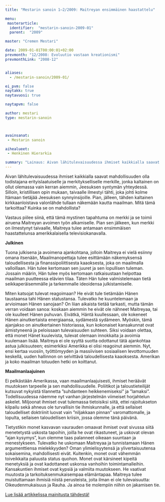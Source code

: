 ```yaml
---
title: "Mestarin sanoin 1–2/2009: Maitreyan ensimmäinen haastattelu"

menu:
 masterarticle:
  identifier:  "mestarin-sanoin-2009-01"
  parent:  "2009"

master: "Cremen Mestari"

date: 2009-01-01T00:00:01+02:00
prevmonth: "12/2008: Evoluutio vastaan kreationismi"
prevmonthLink: "2008-12"


aliases:
  - /mestarin-sanoin/2009-01/

ei_pvm: false
naytakk: true
naytavuosi: true

naytapvm: false

author: mestari
type: mestarin-sanoin



avainsanat:
 - Mestarin sanoin

aihealueet:
 - Henkinen Hierarkia

summary: "Lainaus: Aivan lähitulevaisuudessa ihmiset kaikkialla saavat mahdollisuuden olla todistajana erityislaatuiselle ja merkitykselliselle merkille, jonka kaltainen on ollut olemassa vain kerran aiemmin, Jeesuksen syntymän yhteydessä."
---
```

<p>Aivan lähitulevaisuudessa ihmiset kaikkialla saavat mahdollisuuden olla todistajana erityislaatuiselle ja merkitykselliselle merkille, jonka kaltainen on ollut olemassa vain kerran aiemmin, Jeesuksen syntymän yhteydessä. Silloin, kristillisen opin mukaan, taivaalle ilmestyi tähti, joka johti kolme Itämaan tietäjää Jeesuksen synnyinsijoille. Pian, jälleen, tähden kaltainen kirkkaanloistava valonlähde tullaan näkemään kautta maailman. Mitä tämä tarkoittaa? Kuinka se on mahdollista?</p>
<p>Vastaus piilee siinä, että tämä mystinen tapahtuma on merkki ja se toimii airuena Maitreyan avoimen työn alkamiselle. Pian sen jälkeen, kun merkki on ilmestynyt taivaalle, Maitreya tulee antamaan ensimmäisen haastattelunsa amerikkalaisella televisiokanavalla.</p>
<p><strong>Julkinen</strong></p>
<p>Tuona julkisena ja avoimena ajankohtana, jolloin Maitreya ei vielä esiinny omana itsenään, Maailmanopettaja tulee esittämään näkemyksensä taloudellisesta ja finanssipoliittisesta kaaoksesta, joka on maailmalla valloillaan. Hän tulee kertomaan sen juuret ja sen lopullisen tuleman. Jossain määrin, Hän tulee myös kertomaan ratkaisustaan helpottaa maailman puutteessa elävien tilaa. Täten Hän tulee valmistelemaan tietä seikkaperäisemmälle ja tarkemmalle ideoidensa julkistamiselle.</p>
<p>Miten katsojat tulevat reagoimaan? He eivät tule tietämään Hänen taustaansa tahi Hänen statustansa. Tulevatko he kuuntelemaan ja arvioimaan Hänen sanojaan? On liian aikaista tietää tarkasti, mutta tämän verran voidaan sanoa: koskaan aiemmin he eivät ole nähneet Maitreyaa, tai ole kuulleet Hänen puhuvan. Eivätkä, Häntä kuullessaan, ole kokeneet Hänen ainutkertaista energiaansa, sydämestä sydämeen. Myöskin, tämä ajanjakso on ainutkertainen historiassa, kun kokonaiset kansakunnat ovat äimistyneenä ja peloissaan tulevaisuuden suhteen. Siksi voidaan olettaa, että monet Hänet kuulevista, tulevat olemaan innokkaita ja avoimia kuulemaan lisää. Maitreya ei ole syyttä suotta odottanut tätä ajankohtaa astua julkisuuteen; esimerkiksi Amerikka ei olisi reagoinut aiemmin. Nyt, ensi kertaa vuosiin, työttömyyden ja massiivisen sosiaalisen levottomuuden keskellä, uuden hallinnon on selvittävä taloudellisesta kaaoksesta. Amerikan ja koko maailman totuuden hetki on koittanut.</p>
<p><strong>Maailmanlaajuinen</strong></p>
<p>Ei pelkästään Amerikassa, vaan maailmanlaajuisesti, ihmiset heräävät muutoksen tarpeelle ja sen mahdollisuudelle. Poliitikot ja taloustieteilijät kutsuvat nykyistä tilannetta &#8221;suhdanteen heikkenemiseksi&#8221; ja &#8221;lamaksi&#8221;. Todellisuudessa näemme nyt vanhan järjestelmän viimeiset horjahtelun askelet. Miljoonat ihmiset ovat tulemassa tietoisiksi siitä, ettei rajoitukseton kilpailu sekä ahneus ole turvallisin tie ihmiskunnalle, ja että sellaiset taloudelliset doktriinit luovat vain &#8221;niljakkaan pinnan&#8221; varomattomalle, ja lopulta, sellaisen taloudellisen kriisin, jossa olemme tänä päivänä.</p>
<p>Tietystikin monet kasvavan vaurauden omaavat ihmiset ovat sivussa siitä menetetystä uskosta tapoihin, joilla he ovat rikastuneet, ja uskovat olevan &#8221;ajan kysymys&#8221;, kun olemme taas palanneet oikeaan suuntaan ja menestykseen. Tulevatko he uskomaan Maitreyaa ja tunnistamaan Hänen argumenttiensa mielekkyyden? Oman ylimielisyytensä ja ylivertaisuutensa sokaisemina, mahdollisesti eivät. Kuitenkin, monet ovat vähemmän toiveikkaita paluusta status quohon. Monet ovat kärsineet kipeitä menetyksiä ja ovat kadottaneet uskonsa vanhoihin toimintamalleihin. Kansakuntien ihmiset ovat kypsiä ja valmiita muutokseen. He vaativat muutosta ja tarkoituksenmukaisempaa elämäntapaa. Maitreya tulee muistuttamaan ihmisiä niistä perusteista, joita ilman ei ole tulevaisuutta: Oikeudenmukaisuus ja Rauha. Ja ainoa tie molempiin niihin on jakamisen tie.</p>

<p><a title="Maitreyan tulon julkistava ”tähti”" href="/maitreya/maitreyan-tahti">Lue lisää artikkelissa mainitusta tähdestä!</a><br />
